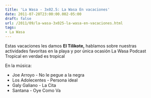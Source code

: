 ```yaml
---
title: 'La Wasa - 3x02.5: La Wasa En vacaciones'
date: 2011-07-28T23:00:00.002-05:00
draft: false
url: /2011/09/la-wasa-3x025-la-wasa-en-vacaciones.html
tags: 
- La Wasa
---
```


Estas vacaciones les damos **El Tilikote,** hablamos sobre nuestras actividades favoritas en la playa y por única ocasión La Wasa Podcast Tropical en verdad es tropical

  

  

  

  

En la música:  

*   Joe Arroyo  \- No le pegue a la negra
*   Los Adolecentes  \- Persona ideal
*   Galy Galiano  \- La Cita
*   Santana  \- Oye Como Va